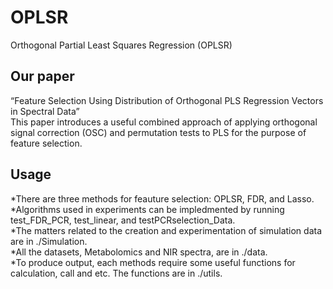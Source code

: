 # OPLSR
Orthogonal Partial Least Squares Regression (OPLSR)

## Our paper
“Feature Selection Using Distribution of Orthogonal PLS Regression Vectors in Spectral Data”   
This paper introduces a useful combined approach of applying orthogonal signal correction (OSC) and permutation tests to PLS for the purpose of feature selection.

## Usage
  *There are three methods for feauture selection: OPLSR, FDR, and Lasso.   
  *Algorithms used in experiments can be impledmented by running test_FDR_PCR, test_linear, and testPCRselection_Data.   
  *The matters related to the creation and experimentation of simulation data are in ./Simulation.   
  *All the datasets, Metabolomics and NIR spectra, are in ./data.   
  *To produce output, each methods require some useful functions for calculation, call and etc. The functions are in ./utils.   
